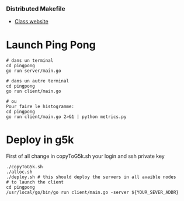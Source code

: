 ### Distributed Makefile

- [Class website](http://systemes.pages.ensimag.fr/www-sysd-isi3a)

# Launch Ping Pong 

```
# dans un terminal
cd pingpong
go run server/main.go

# dans un autre terminal
cd pingpong
go run client/main.go

# ou
Pour faire le histogramme:
cd pingpong
go run client/main.go 2>&1 | python metrics.py

```

# Deploy in g5k
First of all change in copyToG5k.sh your login and ssh private key

```
./copyToG5k.sh
./alloc.sh
./deploy.sh # this should deploy the servers in all avaible nodes
# to launch the client
cd pingpong
/usr/local/go/bin/go run client/main.go -server ${YOUR_SEVER_ADDR}

```

